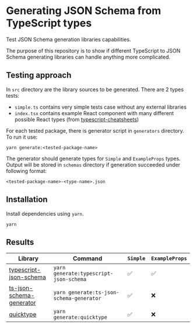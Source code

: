# Generating JSON Schema from TypeScript types

Test JSON Schema generation libraries capabilities.

The purpose of this repository is to show if different
TypeScript to JSON Schema generating libraries
can handle anything more complicated.

## Testing approach

In `src` directory are the library sources to be generated. There are 2 types tests:

- `simple.ts` contains very simple tests case without any external libraries
- `index.tsx` contains example React component with many different possible React types (from [typescript-cheatsheets](https://github.com/typescript-cheatsheets/react#basic-prop-types-examples))

For each tested package, there is generator script in `generators` directory. To run it use:

```shell
yarn generate:<tested-package-name>
```

The generator should generate types for `Simple` and `ExampleProps` types. Output will be stored in `schemas` directory if generation succeeded under following format:

```
<tested-package-name>-<type-name>.json
```

## Installation

Install dependencies using `yarn`.

```shell
yarn
```

## Results

| Library                                                                      | Command                                  | `Simple` | `ExampleProps` |
| ---------------------------------------------------------------------------- | ---------------------------------------- | -------- | -------------- |
| [typescript-json-schema](https://github.com/YousefED/typescript-json-schema) | `yarn generate:typescript-json-schema`   | ✅       | ✅             |
| [ts-json-schema-generator](https://github.com/vega/ts-json-schema-generator) | `yarn generate:ts-json-schema-generator` | ✅       | ❌             |
| [quicktype](https://github.com/quicktype/quicktype)                          | `yarn generate:quicktype`                | ✅       | ❌             |
